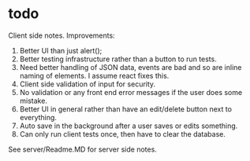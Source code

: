 # todo

Client side notes. Improvements:

1. Better UI than just alert();
2. Better testing infrastructure rather than a button to run tests.
3. Need better handling of JSON data, events are bad and so are inline naming of elements. I assume react fixes this.
4. Client side validation of input for security.
5. No validation or any front end error messages if the user does some mistake.
6. Better UI in general rather than have an edit/delete button next to everything.
7. Auto save in the background after a user saves or edits something.
8. Can only run client tests once, then have to clear the database.

See server/Readme.MD for server side notes.
